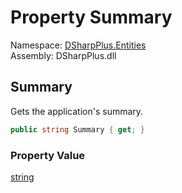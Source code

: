 # Property Summary

Namespace: [DSharpPlus.Entities](DSharpPlus.Entities.md)  
Assembly: DSharpPlus.dll

## <a id="DSharpPlus_Entities_DiscordApplication_Summary"></a>Summary

Gets the application's summary.

```csharp
public string Summary { get; }
```

### Property Value

[string](https://learn.microsoft.com/dotnet/api/system.string)

